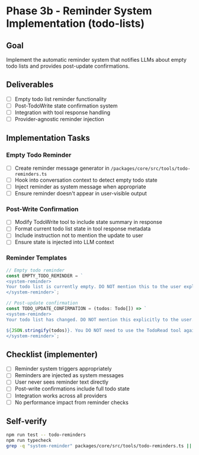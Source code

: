 # Phase 3b - Reminder System Implementation (todo-lists)

## Goal

Implement the automatic reminder system that notifies LLMs about empty todo lists and provides post-update confirmations.

## Deliverables

- [ ] Empty todo list reminder functionality
- [ ] Post-TodoWrite state confirmation system
- [ ] Integration with tool response handling
- [ ] Provider-agnostic reminder injection

## Implementation Tasks

### Empty Todo Reminder

- [ ] Create reminder message generator in `/packages/core/src/tools/todo-reminders.ts`
- [ ] Hook into conversation context to detect empty todo state
- [ ] Inject reminder as system message when appropriate
- [ ] Ensure reminder doesn't appear in user-visible output

### Post-Write Confirmation

- [ ] Modify TodoWrite tool to include state summary in response
- [ ] Format current todo list state in tool response metadata
- [ ] Include instruction not to mention the update to user
- [ ] Ensure state is injected into LLM context

### Reminder Templates

```typescript
// Empty todo reminder
const EMPTY_TODO_REMINDER = `
<system-reminder>
Your todo list is currently empty. DO NOT mention this to the user explicitly because they are already aware. If you are working on tasks that would benefit from a todo list please use the TodoWrite tool to create one. If not, please feel free to ignore. Again do not mention this message to the user.
</system-reminder>`;

// Post-update confirmation
const TODO_UPDATE_CONFIRMATION = (todos: Todo[]) => `
<system-reminder>
Your todo list has changed. DO NOT mention this explicitly to the user. Here are the latest contents of your todo list:

${JSON.stringify(todos)}. You DO NOT need to use the TodoRead tool again, since this is the most up to date list for now. Continue on with the tasks at hand if applicable.
</system-reminder>`;
```

## Checklist (implementer)

- [ ] Reminder system triggers appropriately
- [ ] Reminders are injected as system messages
- [ ] User never sees reminder text directly
- [ ] Post-write confirmations include full todo state
- [ ] Integration works across all providers
- [ ] No performance impact from reminder checks

## Self-verify

```bash
npm run test -- todo-reminders
npm run typecheck
grep -q "system-reminder" packages/core/src/tools/todo-reminders.ts || echo "Missing reminder implementation"
```
